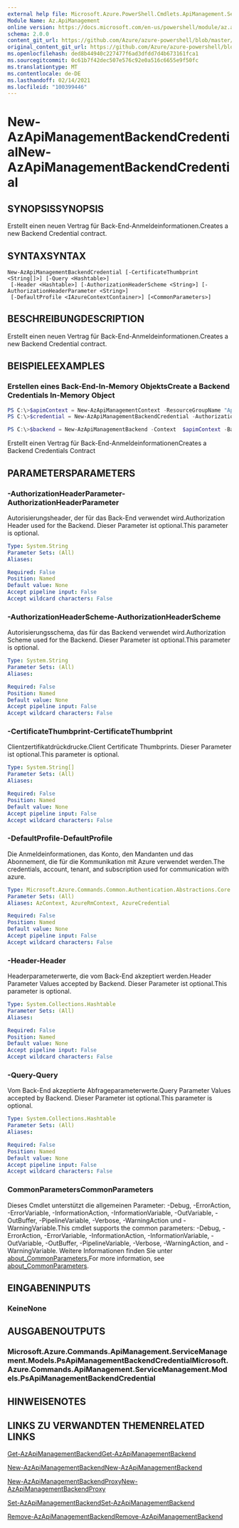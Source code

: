 ```yaml
---
external help file: Microsoft.Azure.PowerShell.Cmdlets.ApiManagement.ServiceManagement.dll-Help.xml
Module Name: Az.ApiManagement
online version: https://docs.microsoft.com/en-us/powershell/module/az.apimanagement/new-azapimanagementbackendcredential
schema: 2.0.0
content_git_url: https://github.com/Azure/azure-powershell/blob/master/src/ApiManagement/ApiManagement/help/New-AzApiManagementBackendCredential.md
original_content_git_url: https://github.com/Azure/azure-powershell/blob/master/src/ApiManagement/ApiManagement/help/New-AzApiManagementBackendCredential.md
ms.openlocfilehash: ded8b44940c227477f6ad3dfdd7d4b673161fca1
ms.sourcegitcommit: 0c61b7f42dec507e576c92e0a516c6655e9f50fc
ms.translationtype: MT
ms.contentlocale: de-DE
ms.lasthandoff: 02/14/2021
ms.locfileid: "100399446"
---
```

# <span data-ttu-id="4988a-101">New-AzApiManagementBackendCredential</span><span class="sxs-lookup"><span data-stu-id="4988a-101">New-AzApiManagementBackendCredential</span></span>

## <span data-ttu-id="4988a-102">SYNOPSIS</span><span class="sxs-lookup"><span data-stu-id="4988a-102">SYNOPSIS</span></span>
<span data-ttu-id="4988a-103">Erstellt einen neuen Vertrag für Back-End-Anmeldeinformationen.</span><span class="sxs-lookup"><span data-stu-id="4988a-103">Creates a new Backend Credential contract.</span></span>

## <span data-ttu-id="4988a-104">SYNTAX</span><span class="sxs-lookup"><span data-stu-id="4988a-104">SYNTAX</span></span>

```
New-AzApiManagementBackendCredential [-CertificateThumbprint <String[]>] [-Query <Hashtable>]
 [-Header <Hashtable>] [-AuthorizationHeaderScheme <String>] [-AuthorizationHeaderParameter <String>]
 [-DefaultProfile <IAzureContextContainer>] [<CommonParameters>]
```

## <span data-ttu-id="4988a-105">BESCHREIBUNG</span><span class="sxs-lookup"><span data-stu-id="4988a-105">DESCRIPTION</span></span>
<span data-ttu-id="4988a-106">Erstellt einen neuen Vertrag für Back-End-Anmeldeinformationen.</span><span class="sxs-lookup"><span data-stu-id="4988a-106">Creates a new Backend Credential contract.</span></span>

## <span data-ttu-id="4988a-107">BEISPIELE</span><span class="sxs-lookup"><span data-stu-id="4988a-107">EXAMPLES</span></span>

### <span data-ttu-id="4988a-108">Erstellen eines Back-End-In-Memory Objekts</span><span class="sxs-lookup"><span data-stu-id="4988a-108">Create a Backend Credentials In-Memory Object</span></span>
```powershell
PS C:\>$apimContext = New-AzApiManagementContext -ResourceGroupName "Api-Default-WestUS" -ServiceName "contoso"
PS C:\>$credential = New-AzApiManagementBackendCredential -AuthorizationHeaderScheme basic -AuthorizationHeaderParameter opensesame -Query @{"sv" = @('xx', 'bb'); "sr" = @('cc')} -Header @{"x-my-1" = @('val1', 'val2')}

PS C:\>$backend = New-AzApiManagementBackend -Context  $apimContext -BackendId 123 -Url 'https://contoso.com/awesomeapi' -Protocol http -Title "first backend" -SkipCertificateChainValidation $true -Credential $credential -Description "my backend"
```

<span data-ttu-id="4988a-109">Erstellt einen Vertrag für Back-End-Anmeldeinformationen</span><span class="sxs-lookup"><span data-stu-id="4988a-109">Creates a Backend Credentials Contract</span></span>

## <span data-ttu-id="4988a-110">PARAMETERS</span><span class="sxs-lookup"><span data-stu-id="4988a-110">PARAMETERS</span></span>

### <span data-ttu-id="4988a-111">-AuthorizationHeaderParameter</span><span class="sxs-lookup"><span data-stu-id="4988a-111">-AuthorizationHeaderParameter</span></span>
<span data-ttu-id="4988a-112">Autorisierungsheader, der für das Back-End verwendet wird.</span><span class="sxs-lookup"><span data-stu-id="4988a-112">Authorization Header used for the Backend.</span></span>
<span data-ttu-id="4988a-113">Dieser Parameter ist optional.</span><span class="sxs-lookup"><span data-stu-id="4988a-113">This parameter is optional.</span></span>

```yaml
Type: System.String
Parameter Sets: (All)
Aliases:

Required: False
Position: Named
Default value: None
Accept pipeline input: False
Accept wildcard characters: False
```

### <span data-ttu-id="4988a-114">-AuthorizationHeaderScheme</span><span class="sxs-lookup"><span data-stu-id="4988a-114">-AuthorizationHeaderScheme</span></span>
<span data-ttu-id="4988a-115">Autorisierungsschema, das für das Backend verwendet wird.</span><span class="sxs-lookup"><span data-stu-id="4988a-115">Authorization Scheme used for the Backend.</span></span>
<span data-ttu-id="4988a-116">Dieser Parameter ist optional.</span><span class="sxs-lookup"><span data-stu-id="4988a-116">This parameter is optional.</span></span>

```yaml
Type: System.String
Parameter Sets: (All)
Aliases:

Required: False
Position: Named
Default value: None
Accept pipeline input: False
Accept wildcard characters: False
```

### <span data-ttu-id="4988a-117">-CertificateThumbprint</span><span class="sxs-lookup"><span data-stu-id="4988a-117">-CertificateThumbprint</span></span>
<span data-ttu-id="4988a-118">Clientzertifikatdrückdrucke.</span><span class="sxs-lookup"><span data-stu-id="4988a-118">Client Certificate Thumbprints.</span></span>
<span data-ttu-id="4988a-119">Dieser Parameter ist optional.</span><span class="sxs-lookup"><span data-stu-id="4988a-119">This parameter is optional.</span></span>

```yaml
Type: System.String[]
Parameter Sets: (All)
Aliases:

Required: False
Position: Named
Default value: None
Accept pipeline input: False
Accept wildcard characters: False
```

### <span data-ttu-id="4988a-120">-DefaultProfile</span><span class="sxs-lookup"><span data-stu-id="4988a-120">-DefaultProfile</span></span>
<span data-ttu-id="4988a-121">Die Anmeldeinformationen, das Konto, den Mandanten und das Abonnement, die für die Kommunikation mit Azure verwendet werden.</span><span class="sxs-lookup"><span data-stu-id="4988a-121">The credentials, account, tenant, and subscription used for communication with azure.</span></span>

```yaml
Type: Microsoft.Azure.Commands.Common.Authentication.Abstractions.Core.IAzureContextContainer
Parameter Sets: (All)
Aliases: AzContext, AzureRmContext, AzureCredential

Required: False
Position: Named
Default value: None
Accept pipeline input: False
Accept wildcard characters: False
```

### <span data-ttu-id="4988a-122">-Header</span><span class="sxs-lookup"><span data-stu-id="4988a-122">-Header</span></span>
<span data-ttu-id="4988a-123">Headerparameterwerte, die vom Back-End akzeptiert werden.</span><span class="sxs-lookup"><span data-stu-id="4988a-123">Header Parameter Values accepted by Backend.</span></span>
<span data-ttu-id="4988a-124">Dieser Parameter ist optional.</span><span class="sxs-lookup"><span data-stu-id="4988a-124">This parameter is optional.</span></span>

```yaml
Type: System.Collections.Hashtable
Parameter Sets: (All)
Aliases:

Required: False
Position: Named
Default value: None
Accept pipeline input: False
Accept wildcard characters: False
```

### <span data-ttu-id="4988a-125">-Query</span><span class="sxs-lookup"><span data-stu-id="4988a-125">-Query</span></span>
<span data-ttu-id="4988a-126">Vom Back-End akzeptierte Abfrageparameterwerte.</span><span class="sxs-lookup"><span data-stu-id="4988a-126">Query Parameter Values accepted by Backend.</span></span>
<span data-ttu-id="4988a-127">Dieser Parameter ist optional.</span><span class="sxs-lookup"><span data-stu-id="4988a-127">This parameter is optional.</span></span>

```yaml
Type: System.Collections.Hashtable
Parameter Sets: (All)
Aliases:

Required: False
Position: Named
Default value: None
Accept pipeline input: False
Accept wildcard characters: False
```

### <span data-ttu-id="4988a-128">CommonParameters</span><span class="sxs-lookup"><span data-stu-id="4988a-128">CommonParameters</span></span>
<span data-ttu-id="4988a-129">Dieses Cmdlet unterstützt die allgemeinen Parameter: -Debug, -ErrorAction, -ErrorVariable, -InformationAction, -InformationVariable, -OutVariable, -OutBuffer, -PipelineVariable, -Verbose, -WarningAction und -WarningVariable.</span><span class="sxs-lookup"><span data-stu-id="4988a-129">This cmdlet supports the common parameters: -Debug, -ErrorAction, -ErrorVariable, -InformationAction, -InformationVariable, -OutVariable, -OutBuffer, -PipelineVariable, -Verbose, -WarningAction, and -WarningVariable.</span></span> <span data-ttu-id="4988a-130">Weitere Informationen finden Sie unter [about_CommonParameters.](https://go.microsoft.com/fwlink/?LinkID=113216)</span><span class="sxs-lookup"><span data-stu-id="4988a-130">For more information, see [about_CommonParameters](https://go.microsoft.com/fwlink/?LinkID=113216).</span></span>

## <span data-ttu-id="4988a-131">EINGABEN</span><span class="sxs-lookup"><span data-stu-id="4988a-131">INPUTS</span></span>

### <span data-ttu-id="4988a-132">Keine</span><span class="sxs-lookup"><span data-stu-id="4988a-132">None</span></span>

## <span data-ttu-id="4988a-133">AUSGABEN</span><span class="sxs-lookup"><span data-stu-id="4988a-133">OUTPUTS</span></span>

### <span data-ttu-id="4988a-134">Microsoft.Azure.Commands.ApiManagement.ServiceManagement.Models.PsApiManagementBackendCredential</span><span class="sxs-lookup"><span data-stu-id="4988a-134">Microsoft.Azure.Commands.ApiManagement.ServiceManagement.Models.PsApiManagementBackendCredential</span></span>

## <span data-ttu-id="4988a-135">HINWEISE</span><span class="sxs-lookup"><span data-stu-id="4988a-135">NOTES</span></span>

## <span data-ttu-id="4988a-136">LINKS ZU VERWANDTEN THEMEN</span><span class="sxs-lookup"><span data-stu-id="4988a-136">RELATED LINKS</span></span>

[<span data-ttu-id="4988a-137">Get-AzApiManagementBackend</span><span class="sxs-lookup"><span data-stu-id="4988a-137">Get-AzApiManagementBackend</span></span>](./Get-AzApiManagementBackend.md)

[<span data-ttu-id="4988a-138">New-AzApiManagementBackend</span><span class="sxs-lookup"><span data-stu-id="4988a-138">New-AzApiManagementBackend</span></span>](./New-AzApiManagementBackend.md)

[<span data-ttu-id="4988a-139">New-AzApiManagementBackendProxy</span><span class="sxs-lookup"><span data-stu-id="4988a-139">New-AzApiManagementBackendProxy</span></span>](./New-AzApiManagementBackendProxy.md)

[<span data-ttu-id="4988a-140">Set-AzApiManagementBackend</span><span class="sxs-lookup"><span data-stu-id="4988a-140">Set-AzApiManagementBackend</span></span>](./Set-AzApiManagementBackend.md)

[<span data-ttu-id="4988a-141">Remove-AzApiManagementBackend</span><span class="sxs-lookup"><span data-stu-id="4988a-141">Remove-AzApiManagementBackend</span></span>](./Remove-AzApiManagementBackend.md)

